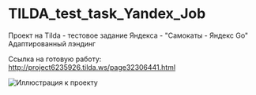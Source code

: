 # TILDA_test_task_Yandex_Job
Проект на Tilda - тестовое задание Яндекса - "Самокаты - Яндекс Go"
Адаптированный лэндинг

Ссылка на готовую работу:
http://project6235926.tilda.ws/page32306441.html


![Иллюстрация к проекту](https://img.hhcdn.ru/photo/715299853.jpeg?t=1676414913&h=Idi8bkXz5kJc9-WTCgfZXw)
